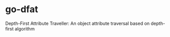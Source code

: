 # go-dfat
Depth-First Attribute Traveller: An object attribute traversal based on depth-first algorithm
